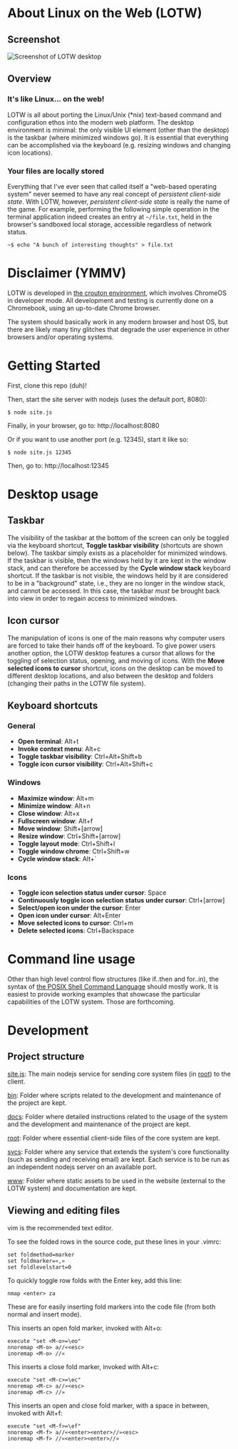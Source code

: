 # About Linux on the Web (LOTW)

## Screenshot

![Screenshot of LOTW desktop](https://github.com/linuxontheweb/os/blob/main/www/img/screenshot.png)

## Overview

### It's like Linux... on the web!

LOTW is all about porting the Linux/Unix (\*nix) text-based command and
configuration ethos into the modern web platform. The desktop environment is
minimal: the only visible UI element (other than the desktop) is the taskbar (where
minimized windows go).  It is essential that everything can be accomplished via
the keyboard (e.g. resizing windows and changing icon locations).

### Your files are locally stored

Everything that I've ever seen that called itself a "web-based operating
system" never seemed to have any real concept of *persistent client-side state*. With
LOTW, however, *persistent client-side state* is really the name of the game. For
example, performing the following simple operation in the terminal application
indeed creates an entry at `~/file.txt`, held in the browser's sandboxed local
storage, accessible regardless of network status.

	~$ echo "A bunch of interesting thoughts" > file.txt


# Disclaimer (YMMV)

LOTW is developed in [the crouton environment](https://github.com/dnschneid/crouton),
which involves ChromeOS in developer mode.  All development and testing is currently done
on a Chromebook, using an up-to-date Chrome browser.

The system should basically work in any modern browser and host OS, but there are likely
many tiny glitches that degrade the user experience in other browsers and/or operating systems.

# Getting Started

First, clone this repo (duh)!

Then, start the site server with nodejs (uses the default port, 8080):

`$ node site.js`

Finally, in your browser, go to: http://localhost:8080


Or if you want to use another port (e.g. 12345), start it like so:

`$ node site.js 12345`

Then, go to: http://localhost:12345

# Desktop usage

## Taskbar

The visibility of the taskbar at the bottom of the screen can only be toggled
via the keyboard shortcut, **Toggle taskbar visibility** (shortcuts are shown
below). The taskbar simply exists as a placeholder for minimized windows. If
the taskbar is visible, then the windows held by it are kept in the window
stack, and can therefore be accessed by the **Cycle window stack** keyboard
shortcut. If the taskbar is not visible, the windows held by it are considered
to be in a "background" state, i.e., they are no longer in the window stack,
and cannot be accessed. In this case, the taskbar *must* be brought back into
view in order to regain access to minimized windows.

## Icon cursor

The manipulation of icons is one of the main reasons why computer users are
forced to take their hands off of the keyboard.  To give power users another
option, the LOTW desktop features a cursor that allows for the toggling of
selection status, opening, and moving of icons. With the **Move selected icons
to cursor** shortcut, icons on the desktop can be moved to different desktop
locations, and also between the desktop and folders (changing their paths in
the LOTW file system).


## Keyboard shortcuts

### General
- **Open terminal**: Alt+t
- **Invoke context menu**: Alt+c
- **Toggle taskbar visibility**: Ctrl+Alt+Shift+b
- **Toggle icon cursor visibility**: Ctrl+Alt+Shift+c

### Windows
- **Maximize window**: Alt+m
- **Minimize window**: Alt+n
- **Close window**: Alt+x
- **Fullscreen window**: Alt+f
- **Move window**: Shift+[arrow]
- **Resize window**: Ctrl+Shift+[arrow]
- **Toggle layout mode**: Ctrl+Shift+l
- **Toggle window chrome**: Ctrl+Shift+w
- **Cycle window stack**: Alt+\`

### Icons
- **Toggle icon selection status under cursor**: Space
- **Continuously toggle icon selection status under cursor**: Ctrl+[arrow]
- **Select/open icon under the cursor**: Enter
- **Open icon under cursor**: Alt+Enter
- **Move selected icons to cursor**: Ctrl+m
- **Delete selected icons**: Ctrl+Backspace


# Command line usage

Other than high level control flow structures (like if..then and for..in), the syntax of
[the POSIX Shell Command Language](https://pubs.opengroup.org/onlinepubs/9699919799/utilities/V3_chap02.html)
should mostly work. It is easiest to provide working examples that showcase the particular
capabilities of the LOTW system. Those are forthcoming.


# Development

## Project structure

[site.js](https://github.com/linuxontheweb/lotw/tree/main/site.js): The main nodejs service for sending core system files (in [root](https://github.com/linuxontheweb/lotw/tree/main/root)) to the client.

[bin](https://github.com/linuxontheweb/lotw/tree/main/bin): Folder where scripts related to the development and maintenance of the project are kept.

[docs](https://github.com/linuxontheweb/lotw/tree/main/docs): Folder where detailed instructions related to the usage of the system and the development and maintenance of the project are kept.

[root](https://github.com/linuxontheweb/lotw/tree/main/root): Folder where essential client-side files of the core system are kept.

[svcs](https://github.com/linuxontheweb/lotw/tree/main/svcs): Folder where any service that extends the system's core functionality (such as
sending and receiving email) are kept. Each service is to be run as an independent nodejs server
on an available port.

[www](https://github.com/linuxontheweb/lotw/tree/main/www): Folder where static assets to be used in the website (external to the LOTW system) and documentation are kept.

## Viewing and editing files

vim is the recommended text editor.

To see the folded rows in the source code, put these lines in your .vimrc:

	set foldmethod=marker
	set foldmarker=«,»
	set foldlevelstart=0

To quickly toggle row folds with the Enter key, add this line:

	nmap <enter> za

These are for easily inserting fold markers into the code file (from both normal and insert mode).

This inserts an open fold marker, invoked with Alt+o:

	execute "set <M-o>=\eo"
	nnoremap <M-o> a//«<esc>
	inoremap <M-o> //«

This inserts a close fold marker, invoked with Alt+c:

	execute "set <M-c>=\ec"
	nnoremap <M-c> a//»<esc>
	inoremap <M-c> //»

This inserts an open and close fold marker, with a space in between, invoked with Alt+f:

	execute "set <M-f>=\ef"
	nnoremap <M-f> a//«<enter><enter>//»<esc>
	inoremap <M-f> //«<enter><enter>//»

